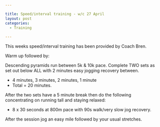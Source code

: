 ```yaml
---

title: Speed/interval training - w/c 27 April
layout: post
categories:
  - Training
  
---
```


This weeks speed/interval training has been provided by Coach Bren.

Warm up followed by:

Descending pyramids run between 5k & 10k pace. Complete TWO sets as set out below ALL with 2 minutes easy jogging recovery between.

* 4 minutes, 3 minutes, 2 minutes, 1 minute
* Total = 20 minutes.

After the two sets have a 5 minute break then do the following concentrating on running tall and staying relaxed:

* 8 x 30 seconds at 800m pace with 90s walk/very slow jog recovery. 

After the session jog an easy mile followed by your usual stretches.
